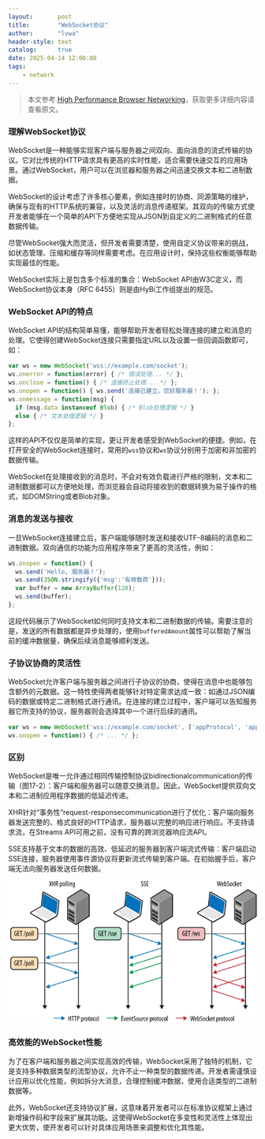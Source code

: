 ```yaml
---
layout:       post
title:        "WebSocket协议"
author:       "lvwa"
header-style: text
catalog:      true
date: 2025-04-14 12:00:00
tags:
    - network
---
```

> 本文参考 [High Performance Browser Networking](https://hpbn.co/)，获取更多详细内容请查看原文。

### 理解WebSocket协议
WebSocket是一种能够实现客户端与服务器之间双向、面向消息的流式传输的协议。它对比传统的HTTP请求具有更高的实时性能，适合需要快速交互的应用场景。通过WebSocket，用户可以在浏览器和服务器之间迅速交换文本和二进制数据。

WebSocket的设计考虑了许多核心要素，例如连接时的协商、同源策略的维护，确保与现有的HTTP系统的兼容，以及灵活的消息传递框架。其双向的传输方式使开发者能够在一个简单的API下方便地实现从JSON到自定义的二进制格式的任意数据传输。

尽管WebSocket强大而灵活，但开发者需要清楚，使用自定义协议带来的挑战，如状态管理、压缩和缓存等同样需要考虑。在应用设计时，保持这些权衡能够帮助实现最佳的性能。

WebSocket实际上是包含多个标准的集合：WebSocket API由W3C定义，而WebSocket协议本身（RFC 6455）则是由HyBi工作组提出的规范。

### WebSocket API的特点
WebSocket API的结构简单易懂，能够帮助开发者轻松处理连接的建立和消息的处理。它使得创建WebSocket连接只需要指定URL以及设置一些回调函数即可，如：

```javascript
var ws = new WebSocket('wss://example.com/socket');
ws.onerror = function(error) { /* 错误处理... */ }; 
ws.onclose = function() { /* 连接终止处理... */ }; 
ws.onopen = function() { ws.send('连接已建立，您好服务器！'); }; 
ws.onmessage = function(msg) { 
  if (msg.data instanceof Blob) { /* Blob处理逻辑 */ }
  else { /* 文本处理逻辑 */ }
};
```

这样的API不仅仅是简单的实现，更让开发者感受到WebSocket的便捷。例如，在打开安全的WebSocket连接时，常用的`wss`协议和`ws`协议分别用于加密和非加密的数据传输。

WebSocket在处理接收到的消息时，不会对有效负载进行严格的限制，文本和二进制数据都可以方便地处理，而浏览器会自动将接收到的数据转换为易于操作的格式，如DOMString或者Blob对象。

### 消息的发送与接收
一旦WebSocket连接建立后，客户端能够随时发送和接收UTF-8编码的消息和二进制数据。双向通信的功能为应用程序带来了更高的灵活性，例如：

```javascript
ws.onopen = function() {
  ws.send('Hello, 服务器！'); 
  ws.send(JSON.stringify({'msg':'有效载荷'}));
  var buffer = new ArrayBuffer(128);
  ws.send(buffer);  
};
```

这段代码展示了WebSocket如何同时支持文本和二进制数据的传输。需要注意的是，发送的所有数据都是异步处理的，使用`bufferedAmount`属性可以帮助了解当前的缓冲数据量，确保后续消息能够顺利发送。

### 子协议协商的灵活性
WebSocket允许客户端与服务器之间进行子协议的协商，使得在消息中也能够包含额外的元数据。这一特性使得两者能够针对特定需求达成一致：如通过JSON编码的数据或特定二进制格式进行通讯。在连接的建立过程中，客户端可以告知服务器它所支持的协议，服务器则会选择其中一个进行后续的通讯。

```javascript
var ws = new WebSocket('wss://example.com/socket', ['appProtocol', 'appProtocol-v2']);
ws.onopen = function() { /* ... */ };
```
### 区别
WebSocket是唯一允许通过相同传输控制协议bidirectionalcommunication的传输（图17-2）：客户端和服务器可以随意交换消息。因此，WebSocket提供双向文本和二进制应用程序数据的低延迟传递。

XHR针对“事务性”request-responsecommunication进行了优化：客户端向服务器发送完整的、格式良好的HTTP请求，服务器以完整的响应进行响应。不支持请求流，在Streams API可用之前，没有可靠的跨浏览器响应流API。

SSE支持基于文本的数据的高效、低延迟的服务器到客户端流式传输：客户端启动SSE连接，服务器使用事件源协议将更新流式传输到客户端。在初始握手后，客户端无法向服务器发送任何数据。

![image](/img/2025-04-14/websocket.svg)

### 高效能的WebSocket性能
为了在客户端和服务器之间实现高效的传输，WebSocket采用了独特的机制，它是支持多种数据类型的流型协议，允许不止一种类型的数据传递。开发者需谨慎设计应用以优化性能，例如拆分大消息，合理控制缓冲数据，使用合适类型的二进制数据等。

此外，WebSocket还支持协议扩展，这意味着开发者可以在标准协议框架上通过新增操作码和字段来扩展其功能。这使得WebSocket在多变性和灵活性上体现出更大优势，使开发者可以针对具体应用场景来调整和优化其性能。

